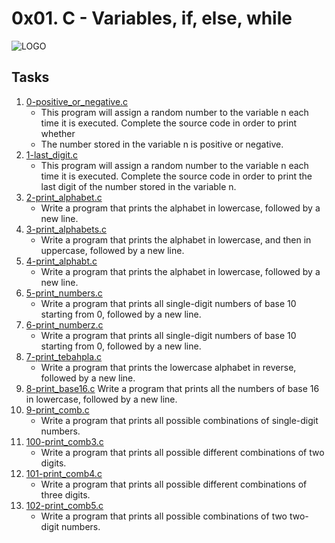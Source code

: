# 0x01. C - Variables, if, else, while
![LOGO](https://github.com/marymutheuthomas/images/blob/main/The%20Wedding%20Of%20(1).gif)
## Tasks
1. [0-positive_or_negative.c](https://github.com/marymutheuthomas/alx-low_level_programming/blob/master/0x01-variables_if_else_while/0-positive_or_negative)
   - This program will assign a random number to the variable n each time it is executed. Complete the source code in order to print whether 
   - The number stored in the variable n is positive or negative.
2. [1-last_digit.c](https://github.com/marymutheuthomas/alx-low_level_programming/blob/master/0x01-variables_if_else_while/1-last_digit.c)
   - This program will assign a random number to the variable n each time it is executed. Complete the source code in order to print the last     digit of the number stored in the variable n.
3. [2-print_alphabet.c](https://github.com/marymutheuthomas/alx-low_level_programming/blob/master/0x01-variables_if_else_while/2-print_alphabet.c)
   - Write a program that prints the alphabet in lowercase, followed by a new line.
4. [3-print_alphabets.c](https://github.com/marymutheuthomas/alx-low_level_programming/blob/master/0x01-variables_if_else_while/2-print_alphabet.c)
   - Write a program that prints the alphabet in lowercase, and then in uppercase, followed by a new line.
5. [4-print_alphabt.c](https://github.com/marymutheuthomas/alx-low_level_programming/blob/master/0x01-variables_if_else_while/4-print_alphabt.c)
   - Write a program that prints the alphabet in lowercase, followed by a new line.
6. [5-print_numbers.c](https://github.com/marymutheuthomas/alx-low_level_programming/blob/master/0x01-variables_if_else_while/5-print_numbers.c)
   - Write a program that prints all single-digit numbers of base 10 starting from 0, followed by a new line.
7. [6-print_numberz.c](https://github.com/marymutheuthomas/alx-low_level_programming/blob/master/0x01-variables_if_else_while/6-print_numberz.c)
   - Write a program that prints all single-digit numbers of base 10 starting from 0, followed by a new line.
8. [7-print_tebahpla.c](https://github.com/marymutheuthomas/alx-low_level_programming/blob/master/0x01-variables_if_else_while/7-print_tebahpla.c)
   - Write a program that prints the lowercase alphabet in reverse, followed by a new line.
9. [8-print_base16.c](https://github.com/marymutheuthomas/alx-low_level_programming/blob/master/0x01-variables_if_else_while/8-print_base16.c)
    Write a program that prints all the numbers of base 16 in lowercase, followed by a new line.
10. [9-print_comb.c](https://github.com/marymutheuthomas/alx-low_level_programming/blob/master/0x01-variables_if_else_while/9-print_comb.c)
    - Write a program that prints all possible combinations of single-digit numbers.
11. [100-print_comb3.c](https://github.com/marymutheuthomas/alx-low_level_programming/blob/master/0x01-variables_if_else_while/100-print_comb3.c)
    - Write a program that prints all possible different combinations of two digits.
12. [101-print_comb4.c](https://github.com/marymutheuthomas/alx-low_level_programming/blob/master/0x01-variables_if_else_while/101-print_comb4.c)
    - Write a program that prints all possible different combinations of three digits.
13. [102-print_comb5.c](https://github.com/marymutheuthomas/alx-low_level_programming/blob/master/0x01-variables_if_else_while/102-print_comb5.c)
    - Write a program that prints all possible combinations of two two-digit numbers.

